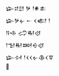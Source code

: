 <div class='block'>
<div class='line'>𒇽𒄑𒇀 𒃻 𒁹𒀭𒉺</div>
<div class='line'>𒇽𒃻𒉡 𒀸 𒌋𒅗 𒁹</div>
<div class='line'>𒀀𒈾 𒈤𒊑𒋼</div>
<div class='line'>𒁹𒈠𒊑𒇷𒀪𒋼</div>
<div class='line'>𒇽𒀴 𒁹𒌋𒌋𒉡𒆠𒌋𒐊</div>
<div class='line'></div>
</div>